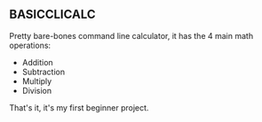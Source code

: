 ## BASICCLICALC
Pretty bare-bones command line calculator, it has the 4 main math operations:
- Addition
- Subtraction
- Multiply
- Division 

That's it, it's my first beginner project.